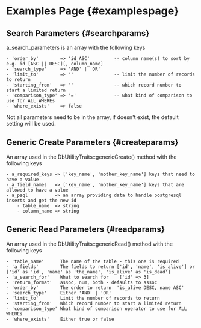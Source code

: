 # Examples Page {#examplespage}

## Search Parameters {#searchparams}
a_search_parameters is an array with the following keys

    - 'order_by'        => 'id ASC'         -- column name(s) to sort by e.g. id [ASC || DESC][, column_name]
    - 'search_type'     => 'AND' | 'OR'
    - 'limit_to'        => ''               -- limit the number of records to return
    - 'starting_from'   => ''               -- which record number to start a limited return
    - 'comparison_type' => '='              -- what kind of comparison to use for ALL WHEREs
    - 'where_exists'    => false

Not all parameters need to be in the array, if doesn't exist, the default setting will be used.

## Generic Create Parameters {#createparams}
An array used in the DbUtilityTraits::genericCreate() method with the following keys

    - a_required_keys => ['key_name', 'nother_key_name'] keys that need to have a value
    - a_field_names   => ['key_name', 'nother_key_name'] keys that are allowed to have a value
    - a_psql          => an array providing data to handle postgresql inserts and get the new id
        - table_name  => string
        - column_name => string
        
## Generic Read Parameters {#readparams}
An array used in the DbUtilityTraits::genericRead() method with the following keys

    - 'table_name'      The name of the table - this one is required
    - 'a_fields'        The fields to return ['id', 'name', 'is_alive'] or ['id' as 'id', 'name' as 'the_name', 'is_alive' as 'is_dead']
    - 'a_search_for'    What to search for    ['id' => 3]
    - 'return_format'   assoc, num, both - defaults to assoc
    - 'order_by'        The order to return  'is_alive DESC, name ASC'
    - 'search_type'     Either 'AND' | 'OR'
    - 'limit_to'        Limit the number of records to return
    - 'starting_from'   Which record number to start a limited return
    - 'comparison_type' What kind of comparison operator to use for ALL WHEREs
    - 'where_exists'    Either true or false

